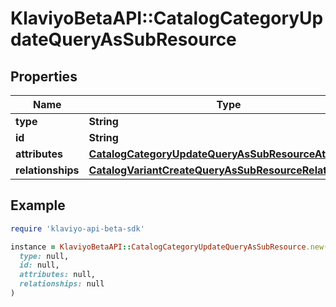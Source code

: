# KlaviyoBetaAPI::CatalogCategoryUpdateQueryAsSubResource

## Properties

| Name | Type | Description | Notes |
| ---- | ---- | ----------- | ----- |
| **type** | **String** |  |  |
| **id** | **String** |  |  |
| **attributes** | [**CatalogCategoryUpdateQueryAsSubResourceAttributes**](CatalogCategoryUpdateQueryAsSubResourceAttributes.md) |  |  |
| **relationships** | [**CatalogVariantCreateQueryAsSubResourceRelationships**](CatalogVariantCreateQueryAsSubResourceRelationships.md) |  | [optional] |

## Example

```ruby
require 'klaviyo-api-beta-sdk'

instance = KlaviyoBetaAPI::CatalogCategoryUpdateQueryAsSubResource.new(
  type: null,
  id: null,
  attributes: null,
  relationships: null
)
```

